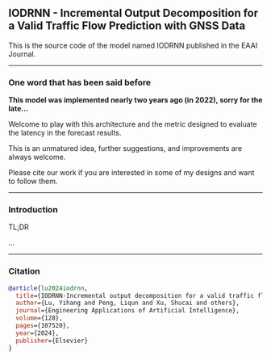 ## IODRNN - Incremental Output Decomposition for a Valid Traffic Flow Prediction with GNSS Data
This is the source code of the model named IODRNN published in the EAAI Journal.
****
### One word that has been said before 

**This model was implemented nearly two years ago (in 2022), sorry for the late...**
 
Welcome to play with this architecture and the metric designed to evaluate the latency in the forecast results.

This is an unmatured idea, further suggestions, and improvements are always welcome.

Please cite our work if you are interested in some of my designs and want to follow them.
****
### Introduction

TL;DR

...
****
### Citation

```bibtex
@article{lu2024iodrnn,
  title={IODRNN-Incremental output decomposition for a valid traffic flow prediction with GNSS data},  
  author={Lu, Yihang and Peng, Liqun and Xu, Shucai and others},  
  journal={Engineering Applications of Artificial Intelligence},  
  volume={128},  
  pages={107520},  
  year={2024},  
  publisher={Elsevier}
}
```
